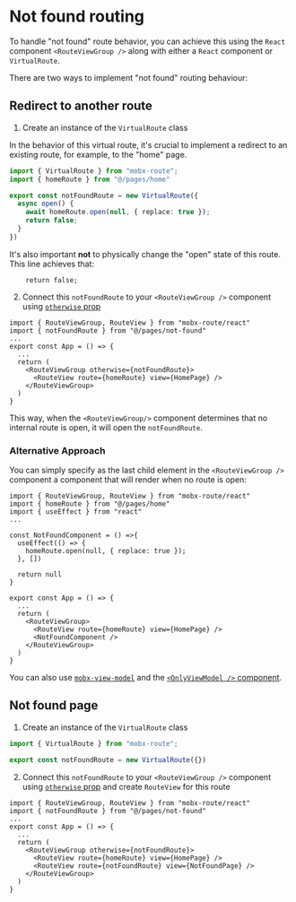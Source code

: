 # Not found routing   

To handle "not found" route behavior, you can achieve this using the `React` component `<RouteViewGroup />` along with either a `React` component or `VirtualRoute`.   

There are two ways to implement "not found" routing behaviour:   

## Redirect to another route   

1.  Create an instance of the `VirtualRoute` class   

In the behavior of this virtual route, it's crucial to implement a redirect to an existing route, for example, to the "home" page.   

```ts
import { VirtualRoute } from "mobx-route";
import { homeRoute } from "@/pages/home"

export const notFoundRoute = new VirtualRoute({
  async open() {
    await homeRoute.open(null, { replace: true });
    return false;
  }
})
```

It's also important **not** to physically change the "open" state of this route. This line achieves that:

```ts{1}
    return false;
```

2. Connect this `notFoundRoute` to your `<RouteViewGroup />` component using [`otherwise` prop](/react/RouteViewGroup#otherwise)  

```tsx{7}
import { RouteViewGroup, RouteView } from "mobx-route/react"
import { notFoundRoute } from "@/pages/not-found"
...
export const App = () => {
  ...
  return (
    <RouteViewGroup otherwise={notFoundRoute}>
      <RouteView route={homeRoute} view={HomePage} />
    </RouteViewGroup>
  )
}
```

This way, when the `<RouteViewGroup/>` component determines that no internal route is open, it will open the `notFoundRoute`.  


### Alternative Approach    

You can simply specify as the last child element in the `<RouteViewGroup />` component a component that will render when no route is open:  


```tsx{19}
import { RouteViewGroup, RouteView } from "mobx-route/react"
import { homeRoute } from "@/pages/home"
import { useEffect } from "react"
...

const NotFoundComponent = () =>{
  useEffect(() => {
    homeRoute.open(null, { replace: true });
  }, [])

  return null
}

export const App = () => {
  ...
  return (
    <RouteViewGroup>
      <RouteView route={homeRoute} view={HomePage} />
      <NotFoundComponent />
    </RouteViewGroup>
  )
}
```

You can also use [`mobx-view-model`](https://js2me.github.io/mobx-view-model) and the [`<OnlyViewModel />` component](https://js2me.github.io/mobx-view-model/react/api/only-view-model).  



## Not found page     


1.  Create an instance of the `VirtualRoute` class   


```ts
import { VirtualRoute } from "mobx-route";

export const notFoundRoute = new VirtualRoute({})
```

2. Connect this `notFoundRoute` to your `<RouteViewGroup />` component using [`otherwise` prop](/react/RouteViewGroup#otherwise) and create `RouteView` for this route    

```tsx{7,9}
import { RouteViewGroup, RouteView } from "mobx-route/react"
import { notFoundRoute } from "@/pages/not-found"
...
export const App = () => {
  ...
  return (
    <RouteViewGroup otherwise={notFoundRoute}>
      <RouteView route={homeRoute} view={HomePage} />
      <RouteView route={notFoundRoute} view={NotFoundPage} />
    </RouteViewGroup>
  )
}
```
